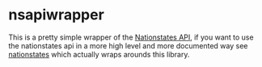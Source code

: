 # nsapiwrapper

This is a pretty simple wrapper of the [Nationstates API](https://www.nationstates.net/pages/api.html), if you want to use the nationstates api in a more high level and more documented way see [nationstates](https://github.com/DolphDev/pynationstates) which actually wraps arounds this library.
